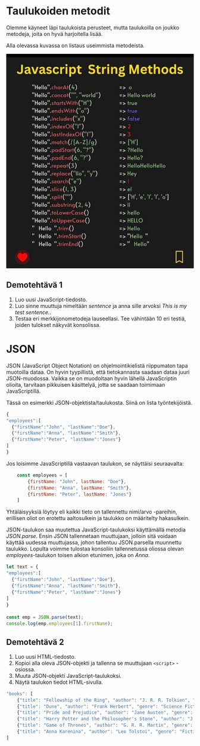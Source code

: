 # Taulukoiden metodit

Olemme käyneet läpi taulukoista perusteet, mutta taulukoilla on joukko metodeja, joita on hyvä harjoitella lisää.

Alla olevassa kuvassa on listaus useimmista metodeista.

![Lista taulukkometodeista](./javascriptstringmethods.jpg)

## Demotehtävä 1
1. Luo uusi JavaScript-tiedosto.
2. Luo sinne muuttuja nimeltään *sentence* ja anna sille arvoksi *This is my test sentence.*.
3. Testaa eri merkkijonometodeja lauseellasi. Tee vähintään 10 eri testiä, joiden tulokset näkyvät konsolissa.

# JSON

JSON (JavaScript Object Notation) on ohjelmointikielistä riippumaton tapa muotoilla dataa. On hyvin tyypillistä, että tietokannasta saadaan dataa juuri JSON-muodossa. Vaikka se on muodoltaan hyvin lähellä JavaScriptin olioita, tarvitaan pikkuisen käsittelyä, jotta se saadaan toimimaan JavaScriptillä.

Tässä on esimerkki JSON-objektista/taulukosta. Siinä on lista työntekijöistä.

````js
{
"employees":[
  {"firstName":"John", "lastName":"Doe"},
  {"firstName":"Anna", "lastName":"Smith"},
  {"firstName":"Peter", "lastName":"Jones"}
]
}
````

Jos loisimme JavaScriptillä vastaavan taulukon, se näyttäisi seuraavalta:

````js
    const employees = [
        {firstName: "John", lastName: "Doe"},
        {firstName: "Anna", lastName: "Smith"},
        {firstName: "Peter", lastName: "Jones"} 
    ]
````

Yhtäläisyyksiä löytyy eli kaikki tieto on tallennettu nimi/arvo -pareihin, erillisen oliot on erotettu aaltosulkein ja taulukko on määritelty hakasulkein.

JSON-taulukon saa muutettua JavaScript-taulukoksi käyttämällä metodia *JSON.parse*. Ensin JSON tallennetaan muuttujaan, jolloin sitä voidaan käyttää uudessa muuttujassa, johon tallentuu JSON.parsella muunnettu taulukko. Lopulta voimme tulostaa konsoliin tallennetussa oliossa olevan *employees*-taulukon toisen alkion etunimen, joka on *Anna*.

````js
let text = {
"employees":[
  {"firstName":"John", "lastName":"Doe"},
  {"firstName":"Anna", "lastName":"Smith"},
  {"firstName":"Peter", "lastName":"Jones"}
]
}

const emp = JSON.parse(text);
console.log(emp.employees[1].firstName);
````

## Demotehtävä 2

1. Luo uusi HTML-tiedosto.
2. Kopioi alla oleva JSON-objekti ja tallenna se muuttujaan ``<script>`` -osiossa.
3. Muuta JSON-objekti JavaScript-taulukoksi.
4. Näytä taulukon tiedot HTML-sivulla.

````js
"books": [
    {"title": "Fellowship of the Ring", "author": "J. R. R. Tolkien", "genre": "Fantasy"},
    {"title": "Dune", "author": "Frank Herbert", "genre": "Science Fiction"},
    {"title": "Pride and Prejudice", "author": "Jane Austen", "genre": "Fiction"},
    {"title": "Harry Potter and the Philosopher's Stone", "author": "J. K. Rowling", "genre": "Fantasy"},
    {"title": "Game of Thrones", "author": "G. R. R. Martin", "genre": "Fantasy"},
    {"title": "Anna Karenina", "author": "Leo Tolstoi", "genre": "Fiction"}
]
````